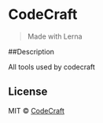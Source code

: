 # CodeCraft

> Made with Lerna

##Description

All tools used by codecraft

## License

MIT © [CodeCraft](https://github.com/CodeCraft)
